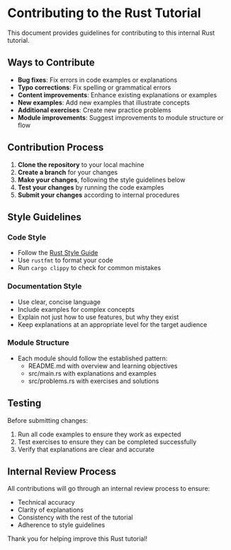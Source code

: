 # Contributing to the Rust Tutorial

This document provides guidelines for contributing to this internal Rust tutorial.

## Ways to Contribute

- **Bug fixes**: Fix errors in code examples or explanations
- **Typo corrections**: Fix spelling or grammatical errors
- **Content improvements**: Enhance existing explanations or examples
- **New examples**: Add new examples that illustrate concepts
- **Additional exercises**: Create new practice problems
- **Module improvements**: Suggest improvements to module structure or flow

## Contribution Process

1. **Clone the repository** to your local machine
2. **Create a branch** for your changes
3. **Make your changes**, following the style guidelines below
4. **Test your changes** by running the code examples
5. **Submit your changes** according to internal procedures

## Style Guidelines

### Code Style

- Follow the [Rust Style Guide](https://doc.rust-lang.org/1.0.0/style/README.html)
- Use `rustfmt` to format your code
- Run `cargo clippy` to check for common mistakes

### Documentation Style

- Use clear, concise language
- Include examples for complex concepts
- Explain not just how to use features, but why they exist
- Keep explanations at an appropriate level for the target audience

### Module Structure

- Each module should follow the established pattern:
  - README.md with overview and learning objectives
  - src/main.rs with explanations and examples
  - src/problems.rs with exercises and solutions

## Testing

Before submitting changes:

1. Run all code examples to ensure they work as expected
2. Test exercises to ensure they can be completed successfully
3. Verify that explanations are clear and accurate

## Internal Review Process

All contributions will go through an internal review process to ensure:
- Technical accuracy
- Clarity of explanations
- Consistency with the rest of the tutorial
- Adherence to style guidelines

Thank you for helping improve this Rust tutorial!